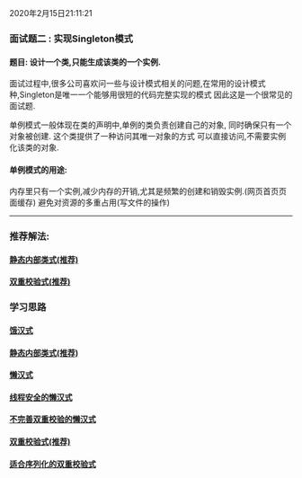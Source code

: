 2020年2月15日21:11:21
### 面试题二 : 实现Singleton模式

#### 题目: 设计一个类,只能生成该类的一个实例.

面试过程中,很多公司喜欢问一些与设计模式相关的问题,在常用的设计模式种,Singleton是唯一一个能够用很短的代码完整实现的模式
因此这是一个很常见的面试题.

单例模式一般体现在类的声明中,单例的类负责创建自己的对象,
同时确保只有一个对象被创建. 这个类提供了一种访问其唯一对象的方式
可以直接访问,不需要实例化该类的对象.


#### 单例模式的用途:
内存里只有一个实例,减少内存的开销,尤其是频繁的创建和销毁实例.(网页首页页面缓存)
避免对资源的多重占用(写文件的操作)

-----

### **推荐解法:**

####  [静态内部类式(推荐)](StaticInnerClassSingleton.java)

####  [双重校验式(推荐)](VolatileSingleton.java) 

### 学习思路

#### [饿汉式](Singleton_饿汉式.java)

####  [静态内部类式(推荐)](StaticInnerClassSingleton.java)

#### [懒汉式](LazyManSingleton.java) 

####  [线程安全的懒汉式](LazyManSingleton_Synchronized.java) 

####  [不完善双重校验的懒汉式](LazyManSingleton_Synchronized_double.java)

####  [双重校验式(推荐)](VolatileSingleton.java) 

####  [适合序列化的双重校验式](VolatileSingleton_Serializable.java) 









